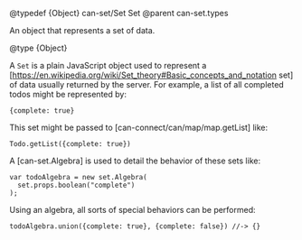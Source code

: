 @typedef {Object} can-set/Set Set
@parent can-set.types

An object that represents a set of data.

@type {Object}

A `Set` is a plain JavaScript object used to represent a
[https://en.wikipedia.org/wiki/Set_theory#Basic_concepts_and_notation set] of data usually returned by the server.  For example,
a list of all completed todos might be represented by:

```
{complete: true}
```

This set might be passed to [can-connect/can/map/map.getList] like:

```
Todo.getList({complete: true})
```

A [can-set.Algebra] is used to detail the behavior of these sets like:

```
var todoAlgebra = new set.Algebra(
  set.props.boolean("complete")    
);
```

Using an algebra, all sorts of special behaviors can be performed:

```
todoAlgebra.union({complete: true}, {complete: false}) //-> {}
```
